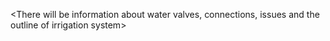 <There will be information about water valves, connections, issues and the outline of irrigation system>
